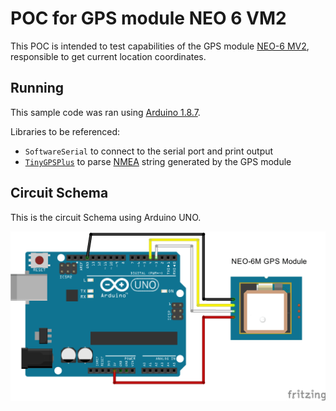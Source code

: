 # POC for GPS module NEO 6 VM2

This POC is intended to test capabilities of the GPS module [NEO-6 MV2](https://www.u-blox.com/sites/default/files/products/documents/NEO-6_DataSheet_(GPS.G6-HW-09005).pdf), responsible to get current location coordinates.

## Running

This sample code was ran using [Arduino 1.8.7](https://www.arduino.cc/download_handler.php?f=/arduino-1.8.7-linux64.tar.xz).

Libraries to be referenced:

- `SoftwareSerial` to connect to the serial port and print output
- [`TinyGPSPlus`](https://github.com/mikalhart/TinyGPSPlus/releases)
 to parse [NMEA](https://en.wikipedia.org/wiki/NMEA_0183) string generated by the GPS module

## Circuit Schema

This is the circuit Schema using Arduino UNO.

![Circuit Schema](circuit.png)
